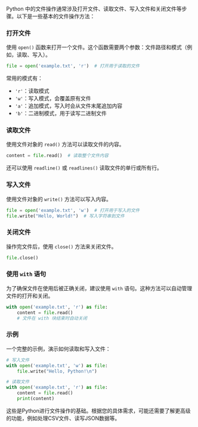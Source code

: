 Python 中的文件操作通常涉及打开文件、读取文件、写入文件和关闭文件等步骤。以下是一些基本的文件操作方法：

### 打开文件
使用 `open()` 函数来打开一个文件。这个函数需要两个参数：文件路径和模式（例如，读取、写入）。

```python
file = open('example.txt', 'r')  # 打开用于读取的文件
```

常用的模式有：
- `'r'`：读取模式
- `'w'`：写入模式，会覆盖原有文件
- `'a'`：追加模式，写入时会从文件末尾追加内容
- `'b'`：二进制模式，用于读写二进制文件

### 读取文件
使用文件对象的 `read()` 方法可以读取文件的内容。

```python
content = file.read()  # 读取整个文件内容
```

还可以使用 `readline()` 或 `readlines()` 读取文件的单行或所有行。

### 写入文件
使用文件对象的 `write()` 方法可以写入内容。

```python
file = open('example.txt', 'w')  # 打开用于写入的文件
file.write("Hello, World!")  # 写入字符串到文件
```

### 关闭文件
操作完文件后，使用 `close()` 方法来关闭文件。

```python
file.close()
```

### 使用 `with` 语句
为了确保文件在使用后被正确关闭，建议使用 `with` 语句。这种方法可以自动管理文件的打开和关闭。

```python
with open('example.txt', 'r') as file:
    content = file.read()
    # 文件在 with 块结束时自动关闭
```

### 示例
一个完整的示例，演示如何读取和写入文件：

```python
# 写入文件
with open('example.txt', 'w') as file:
    file.write("Hello, Python!\n")

# 读取文件
with open('example.txt', 'r') as file:
    content = file.read()
    print(content)
```

这些是Python进行文件操作的基础。根据您的具体需求，可能还需要了解更高级的功能，例如处理CSV文件、读写JSON数据等。